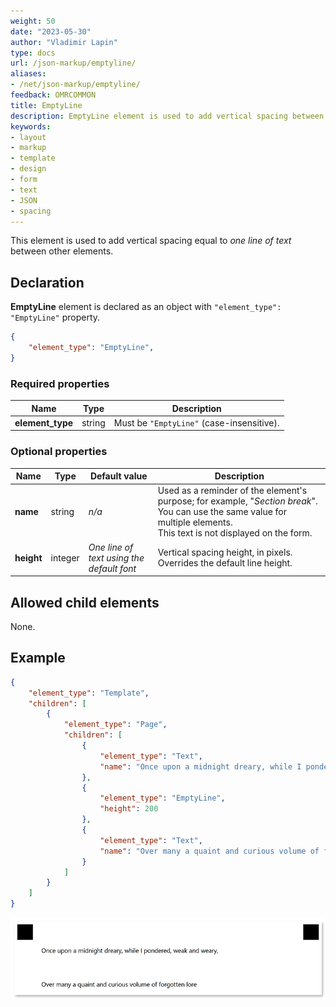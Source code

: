 ```yaml
---
weight: 50
date: "2023-05-30"
author: "Vladimir Lapin"
type: docs
url: /json-markup/emptyline/
aliases:
- /net/json-markup/emptyline/
feedback: OMRCOMMON
title: EmptyLine
description: EmptyLine element is used to add vertical spacing between elements.
keywords:
- layout
- markup
- template
- design
- form
- text
- JSON
- spacing
---
```


This element is used to add vertical spacing equal to _one line of text_ between other elements.

## Declaration

**EmptyLine** element is declared as an object with `"element_type": "EmptyLine"` property.

```json
{
	"element_type": "EmptyLine",
}
```

### Required properties

Name | Type | Description
---- | ---- | -----------
**element_type** | string | Must be `"EmptyLine"` (case-insensitive).

### Optional properties

Name | Type | Default value | Description
---- | ---- | ------------- | -----------
**name** | string | _n/a_ | Used as a reminder of the element's purpose; for example, "_Section break_". You can use the same value for multiple elements.<br />This text is not displayed on the form.
**height** | integer | _One line of text using the default font_ | Vertical spacing height, in pixels. Overrides the default line height.

## Allowed child elements

None.

## **Example**

```json
{
	"element_type": "Template",
	"children": [
		{
			"element_type": "Page",
			"children": [
				{
					"element_type": "Text",
					"name": "Once upon a midnight dreary, while I pondered, weak and weary,"
				},
				{
					"element_type": "EmptyLine",
					"height": 200
				},
				{
					"element_type": "Text",
					"name": "Over many a quaint and curious volume of forgotten lore"
				}
			]
		}
	]
}
```

![Vertical spacing](empty_line.png)
